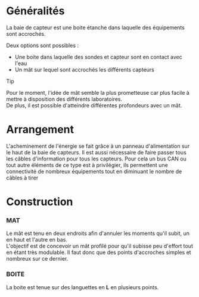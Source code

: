 # Généralités

La baie de capteur est une boite étanche dans laquelle des équipements sont accrochés.

Deux options sont possibles :
- Une boite dans laquelle des sondes et capteur sont en contact avec l'eau
- Un mât sur lequel sont accrochés les différents capteurs

> [!TIP]
> Pour le moment, l'idée de mât semble la plus prometteuse car plus facile à mettre à disposition des différents laboratoires.  
> De plus, il est possible d'atteindre différentes profondeurs avec un mât.


# Arrangement

L'acheminement de l'énergie se fait grâce à un panneau d'alimentation sur le haut de la baie de capteurs. Il est aussi nécessaire de faire passer tous les câbles d'information pour tous les capteurs. Pour cela un bus CAN ou tout autre éléments de ce type est à privilégier, ils permettent une connectivité de nombreux équipements tout en diminuant le nombre de câbles à tirer

# Construction

### MAT

Le mât est tenu en deux endroits afin d'annuler les moments qu'il subit, un en haut et l'autre en bas.  
L'objectif est de concevoir un mât profilé pour qu'il subisse peu d'effort tout en étant très modulable. Il faut donc que des points d'accroches simples et nombreux sur ce dernier.

### BOITE

La boite est tenue sur des languettes en **L** en plusieurs points.